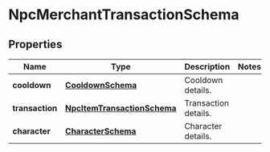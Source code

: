 
# NpcMerchantTransactionSchema

## Properties
Name | Type | Description | Notes
------------ | ------------- | ------------- | -------------
**cooldown** | [**CooldownSchema**](CooldownSchema.md) | Cooldown details. | 
**transaction** | [**NpcItemTransactionSchema**](NpcItemTransactionSchema.md) | Transaction details. | 
**character** | [**CharacterSchema**](CharacterSchema.md) | Character details. | 



